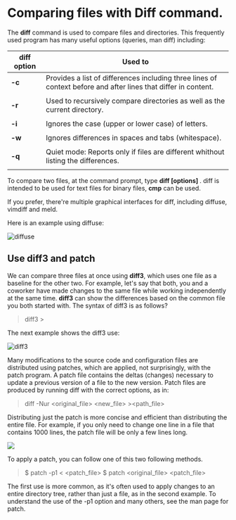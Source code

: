 # Comparing files with Diff command.

The **diff** command is used to compare files and directories. This frequently used program has many useful options (queries, man diff) including:

|diff option|                                        Used to                                                                  |
|-----------|-----------------------------------------------------------------------------------------------------------------|
|**-c**     | Provides a list of differences including three lines of context before and after lines that differ in content.  |
|           |                                                                                                                 | 
|**-r**     | Used to recursively compare directories as well as the current directory.                                       |
|           |                                                                                                                 |
|**-i**     | Ignores the case (upper or lower case) of letters.                                                              | 
|           |                                                                                                                 | 
|**-w**     | Ignores differences in spaces and tabs (whitespace).                                                            |
|           |                                                                                                                 |
|**-q**     | Quiet mode: Reports only if files are different whithout listing the differences.                               |
|           |                                                                                                                 |

To compare two files, at the command prompt, type **diff [options] <filename1><filename2>**. diff is intended to be used for text files
for binary files, **cmp** can be used.

If you prefer, there're multiple graphical interfaces for diff, including diffuse, vimdiff and meld.

Here is an example using diffuse:

![diffuse](/home/josemacevo/Documents/Development/linux_course/course_images/diffuse.png)


## Use diff3 and patch

We can compare three files at once using **diff3**, which uses one file as a baseline for the other two. For example, let's say that
both, you and a coworker have made changes to the same file while working independently at the same time. **diff3** can show the
differences based on the common file you both started with. The syntax of diff3 is as follows?

> diff3 <myfile>> <commonfile> <yourfile>

The next example shows the diff3 use:

![diff3](/home/josemacevo/Documents/Development/linux_course/course_images/diff3centos.png)

Many modifications to the source code and configuration files are distributed using patches, which are applied, not 
surprisingly, with the patch program. A patch file contains the deltas (changes) necessary to update a previous version of a file
to the new version. Patch files are produced by running diff with the correct options, as in:

> diff -Nur <original_file> <new_file> ><path_file>

Distributing just the patch is more concise and efficient than distributing the entire file. For example, if you only
need to change one line in a file that contains 1000 lines, the patch file will be only a few lines long.

![](/home/josemacevo/Documents/Development/linux_course/course_images/patchrhel.png)

To apply a patch, you can follow one of this two following methods.

> $ patch -p1 < <patch_file>
> $ patch <original_file> <patch_file>

The first use is more common, as it's often used to apply changes to an entire directory tree, rather than just a file,
as in the second example. To understand the use of the -p1 option and many others, see the man page for patch.
